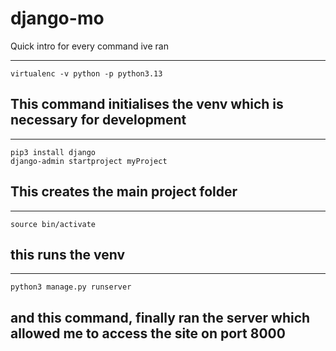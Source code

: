 # django-mo

Quick intro for every command ive ran

---

```
virtualenc -v python -p python3.13
```

## This command initialises the venv which is necessary for development

---

```
pip3 install django
django-admin startproject myProject
```

## This creates the main project folder

---

```
source bin/activate
```

## this runs the venv

---

```
python3 manage.py runserver
```

## and this command, finally ran the server which allowed me to access the site on port 8000
